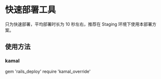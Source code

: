 # 快速部署工具

只为快速部署，平均部署时长为 10 秒左右，推荐在 Staging 环境下使用本部署方案。

## 使用方法


### kamal

gem 'rails_deploy'
require 'kamal_override'
